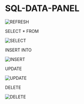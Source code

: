 # SQL-DATA-PANEL
![REFRESH](https://github.com/user-attachments/assets/7eb1adc6-d89a-4d7e-9f14-668b90d20ea8)

SELECT * FROM

![SELECT](https://github.com/user-attachments/assets/65ad00d0-4b5b-48c0-9722-3020ba44f477)

INSERT INTO

![INSERT](https://github.com/user-attachments/assets/57885018-3af4-4004-ac8e-5fb8217110f2)

UPDATE

![UPDATE](https://github.com/user-attachments/assets/6a03058e-5449-4c12-b5a3-8a15becf21f1)

DELETE

![DELETE](https://github.com/user-attachments/assets/58faf596-d290-47e5-a08c-3f57174f0c59)
